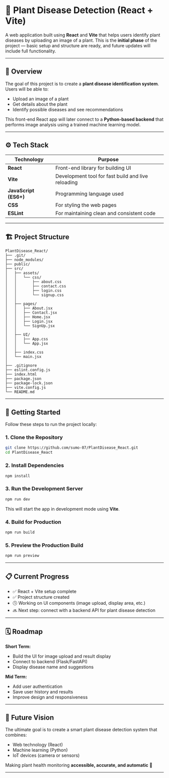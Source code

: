 # 🌿 Plant Disease Detection (React + Vite)

A web application built using **React** and **Vite** that helps users identify plant diseases by uploading an image of a plant.
This is the **initial phase** of the project — basic setup and structure are ready, and future updates will include full functionality.

---

## 🧩 Overview

The goal of this project is to create a **plant disease identification system**.
Users will be able to:

* Upload an image of a plant
* Get details about the plant
* Identify possible diseases and see recommendations

This front-end React app will later connect to a **Python-based backend** that performs image analysis using a trained machine learning model.

---

## ⚙️ Tech Stack

| Technology            | Purpose                                            |
| --------------------- | -------------------------------------------------- |
| **React**             | Front-end library for building UI                  |
| **Vite**              | Development tool for fast build and live reloading |
| **JavaScript (ES6+)** | Programming language used                          |
| **CSS**               | For styling the web pages                          |
| **ESLint**            | For maintaining clean and consistent code          |

---

## 🏗️ Project Structure

```
PlantDisease_React/
├── .git/
├── node_modules/
├── public/
├── src/
│   ├── assets/
│   │   └── css/
│   │       ├── about.css
│   │       ├── contact.css
│   │       ├── login.css
│   │       └── signup.css
│   │
│   ├── pages/
│   │   ├── About.jsx
│   │   ├── Contact.jsx
│   │   ├── Home.jsx
│   │   ├── Login.jsx
│   │   └── SignUp.jsx
│   │
│   ├── UI/
│   │   ├── App.css
│   │   └── App.jsx
│   │
│   ├── index.css
│   └── main.jsx
│
├── .gitignore
├── eslint.config.js
├── index.html
├── package.json
├── package-lock.json
├── vite.config.js
└── README.md

```

---

## 🚀 Getting Started

Follow these steps to run the project locally:

### 1. Clone the Repository

```bash
git clone https://github.com/sumo-07/PlantDisease_React.git
cd PlantDisease_React
```

### 2. Install Dependencies

```bash
npm install
```

### 3. Run the Development Server

```bash
npm run dev
```

This will start the app in development mode using **Vite**.

### 4. Build for Production

```bash
npm run build
```

### 5. Preview the Production Build

```bash
npm run preview
```

---

## 📋 Current Progress

* ✅ React + Vite setup complete
* ✅ Project structure created
* 🕓 Working on UI components (image upload, display area, etc.)
* 🔜 Next step: connect with a backend API for plant disease detection

---

## 🗓️ Roadmap

**Short Term:**

* Build the UI for image upload and result display
* Connect to backend (Flask/FastAPI)
* Display disease name and suggestions

**Mid Term:**

* Add user authentication
* Save user history and results
* Improve design and responsiveness

---

## 🌱 Future Vision

The ultimate goal is to create a smart plant disease detection system that combines:

* Web technology (React)
* Machine learning (Python)
* IoT devices (camera or sensors)

Making plant health monitoring **accessible, accurate, and automatic** 🌿

---
